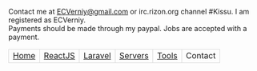 <style>td{border:1px solid #d9d9d9;}</style>


  Contact me at ECVerniy@gmail.com or irc.rizon.org channel #Kissu. I am registered as ECVerniy.<br/>
  Payments should be made through my paypal. Jobs are accepted with a payment.

<table>
<tr>
  <td><a href="/">Home</a></td>
  <td><a href="/react">ReactJS</a></td>
  <td><a href="/laravel">Laravel</a></td>
  <td><a href="/servers">Servers</a></td>
  <td><a href="/tools">Tools</a></td>
  <td>Contact</td>
</tr>
</table>
